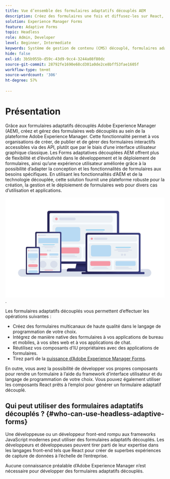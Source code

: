 ```yaml
---
title: Vue d’ensemble des formulaires adaptatifs découplés AEM
description: Créez des formulaires une fois et diffusez-les sur React, les SPA, le web, les appareils mobiles, l’assistant Google, etc. avec les formulaires adaptatifs AEM Forms Headless.
solution: Experience Manager Forms
feature: Adaptive Forms
topic: Headless
role: Admin, Developer
level: Beginner, Intermediate
keywords: Système de gestion de contenu (CMS) découplé, formulaires adaptatifs, interface utilisateur découplée, système de gestion de contenu (CMS) couplé, assistants vocaux, alexa, agents conversationnels, architecture WhatsApp
hide: false
exl-id: 3b5b955b-d59c-43d9-9cc4-3244a08f80dc
source-git-commit: 28792fe1690e68cd301a0de2ce8bff53fae1605f
workflow-type: tm+mt
source-wordcount: '306'
ht-degree: 57%

---
```


# Présentation

Grâce aux formulaires adaptatifs découplés Adobe Experience Manager (AEM), créez et gérez des formulaires web découplés au sein de la plateforme Adobe Experience Manager. Cette fonctionnalité permet à vos organisations de créer, de publier et de gérer des formulaires interactifs accessibles via des API, plutôt que par le biais d’une interface utilisateur graphique classique. Les Forms adaptatives découplées AEM offrent plus de flexibilité et d’évolutivité dans le développement et le déploiement de formulaires, ainsi qu’une expérience utilisateur améliorée grâce à la possibilité d’adapter la conception et les fonctionnalités de formulaires aux besoins spécifiques. En utilisant les fonctionnalités d’AEM et de la technologie découplée, cette solution fournit une plateforme robuste pour la création, la gestion et le déploiement de formulaires web pour divers cas d’utilisation et applications.

![Créez et générez nativement un formulaire sur n’importe quel site web, application ou interaction non visuelle](/help/assets/headless-forms-for-any-device.jpeg).

Les formulaires adaptatifs découplés vous permettent d’effectuer les opérations suivantes :

* Créez des formulaires multicanaux de haute qualité dans le langage de programmation de votre choix.
* Intégrez de manière native des formulaires à vos applications de bureau et mobiles, à vos sites web et à vos applications de chat.
* Réutilisez vos composants d’IU propriétaires avec des applications de formulaires.
* Tirez parti de la [puissance d’Adobe Experience Manager Forms](https://experienceleague.adobe.com/fr/docs/experience-manager-65/content/forms/getting-started/introduction-aem-forms).

En outre, vous avez la possibilité de développer vos propres composants pour rendre un formulaire à l’aide du framework d’interface utilisateur et du langage de programmation de votre choix. Vous pouvez également utiliser les composants React prêts à l’emploi pour générer un formulaire adaptatif découplé.

## Qui peut utiliser des formulaires adaptatifs découplés ? {#who-can-use-headless-adaptive-forms}

Une développeuse ou un développeur front-end rompu aux frameworks JavaScript modernes peut utiliser des formulaires adaptatifs découplés. Les développeurs et développeuses peuvent tirer parti de leur expertise dans les langages front-end tels que React pour créer de superbes expériences de capture de données à l’échelle de l’entreprise.

Aucune connaissance préalable d’Adobe Experience Manager n’est nécessaire pour développer des formulaires adaptatifs découplés.

<!-- 
## How to join the early adopter program? {#how-to-join-early-adopter-forms}

The service is available for AEM Forms as a Cloud Service and AEM 6.5.16.0 Forms or later On-Premise term customers and Adobe-Managed Service enterprise customers. Send an email to [headlessadaptiveforms@adobe.com](mailto:headlessadaptiveforms@adobe.com) from your official email ID to join the early adopter program. 

-->